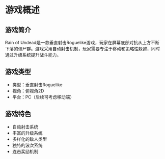 # 游戏概述

## 游戏简介
Rain of Undead是一款垂直射击Roguelike游戏，玩家在屏幕底部对抗从上方不断下落的僵尸群。游戏采用自动射击机制，玩家需要专注于移动和策略性躲避，同时通过升级系统提升战斗能力。

## 游戏类型
- 类型：垂直射击Roguelike
- 视角：俯视角2D
- 平台：PC（后续可考虑移动端）

## 游戏特色
- 自动射击系统
- 丰富的升级系统
- 多样化的敌人类型
- 独特的波次系统
- 连击奖励机制 
